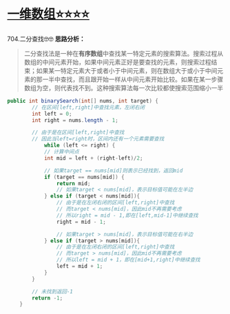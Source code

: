 # [一维数组⭐⭐⭐⭐](https://github.com/HealUP/MyBlog/issues/15)

704.二分查找🤓🤓
**思路分析：**

> 二分查找法是一种在**有序数组**中查找某一特定元素的搜索算法。搜索过程从数组的中间元素开始，如果中间元素正好是要查找的元素，则搜索过程结束；如果某一特定元素大于或者小于中间元素，则在数组大于或小于中间元素的那一半中查找，而且跟开始一样从中间元素开始比较。如果在某一步骤数组为空，则代表找不到。这种搜索算法每一次比较都使搜索范围缩小一半

```java
public int binarySearch(int[] nums, int target) {
        // 在区间[left,right]中查找元素，左闭右闭
        int left = 0;
        int right = nums.length - 1;

        // 由于是在区间[left,right]中查找
        // 因此当left=right时，区间内还有一个元素需要查找
            while (left <= right) {
            // 计算中间点
            int mid = left + (right-left)/2;

            // 如果target == nums[mid]则表示已经找到，返回mid
            if (target == nums[mid]) {
                return mid;
                // 如果target < nums[mid]，表示目标值可能在左半边
            } else if (target < nums[mid]){
                // 由于是在左闭右闭的区间[left,right]中查找
                // 而target < nums[mid]，因此mid不再需要考虑
                // 所以right = mid - 1,即在[left,mid-1]中继续查找
                right = mid - 1;

                // 如果target > nums[mid]，表示目标值可能在右半边
            } else if (target > nums[mid]){
                // 由于是在左闭右闭的区间[left,right]中查找
                // 而target > nums[mid]，因此mid不再需要考虑
                // 所以left = mid + 1，即在[mid+1,right]中继续查找
                left = mid + 1;
            }
        }

        // 未找到返回-1
        return -1;
    }
```